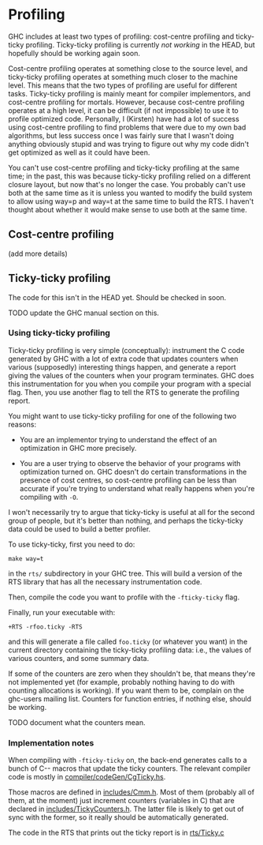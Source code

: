 # Profiling


GHC includes at least two types of profiling: cost-centre profiling and ticky-ticky profiling. Ticky-ticky profiling is currently *not working* in the HEAD, but hopefully should be working again soon.


Cost-centre profiling operates at something close to the source level, and ticky-ticky profiling operates at something much closer to the machine level. This means that the two types of profiling are useful for different tasks. Ticky-ticky profiling is mainly meant for compiler implementors, and cost-centre profiling for mortals. However, because cost-centre profiling operates at a high level, it can be difficult (if not impossible) to use it to profile optimized code. Personally, I (Kirsten) have had a lot of success using cost-centre profiling to find problems that were due to my own bad algorithms, but less success once I was fairly sure that I wasn't doing anything obviously stupid and was trying to figure out why my code didn't get optimized as well as it could have been.


You can't use cost-centre profiling and ticky-ticky profiling at the same time; in the past, this was because ticky-ticky profiling relied on a different closure layout, but now that's no longer the case. You probably can't use both at the same time as it is unless you wanted to modify the build system to allow using way=p and way=t at the same time to build the RTS. I haven't thought about whether it would make sense to use both at the same time. 

## Cost-centre profiling


(add more details)

## Ticky-ticky profiling


The code for this isn't in the HEAD yet. Should be checked in soon.

TODO update the GHC manual section on this.

### Using ticky-ticky profiling


Ticky-ticky profiling is very simple (conceptually): instrument the C code generated by GHC with a lot of extra code that updates counters when various (supposedly) interesting things happen, and generate a report giving the values of the counters when your program terminates. GHC does this instrumentation for you when you compile your program with a special flag. Then, you use another flag to tell the RTS to generate the profiling report. 


You might want to use ticky-ticky profiling for one of the following two reasons: 

- You are an implementor trying to understand the effect of an optimization in GHC more precisely.

- You are a user trying to observe the behavior of your programs with optimization turned on. GHC doesn't do certain transformations in the presence of cost centres, so cost-centre profiling can be less than accurate if you're trying to understand what really happens when you're compiling with `-O`.


I won't necessarily try to argue that ticky-ticky is useful at all for the second group of people, but it's better than nothing, and perhaps the ticky-ticky data could be used to build a better profiler. 


To use ticky-ticky, first you need to do:

```wiki
make way=t
```


in the `rts/` subdirectory in your GHC tree. This will build a version of the RTS library that has all the necessary instrumentation code.


Then, compile the code you want to profile with the `-fticky-ticky` flag.


Finally, run your executable with:

```wiki
+RTS -rfoo.ticky -RTS
```


and this will generate a file called `foo.ticky` (or whatever you want) in the current directory containing the ticky-ticky profiling data: i.e., the values of various counters, and some summary data. 


If some of the counters are zero when they shouldn't be, that means they're not implemented yet (for example, probably nothing having to do with counting allocations is working). If you want them to be, complain on the ghc-users mailing list. Counters for function entries, if nothing else, should be working.

TODO document what the counters mean.

### Implementation notes


When compiling with `-fticky-ticky` on, the back-end generates calls to a bunch of C-- macros that update the ticky counters. The relevant compiler code is mostly in [compiler/codeGen/CgTicky.hs](/trac/ghc/browser/ghc/compiler/codeGen/CgTicky.hs).


Those macros are defined in [includes/Cmm.h](/trac/ghc/browser/ghc/includes/Cmm.h). Most of them (probably all of them, at the moment) just increment counters (variables in C) that are declared in [includes/TickyCounters.h](/trac/ghc/browser/ghc/includes/TickyCounters.h). The latter file is likely to get out of sync with the former, so it really should be automatically generated.


The code in the RTS that prints out the ticky report is in [rts/Ticky.c](/trac/ghc/browser/ghc/rts/Ticky.c)